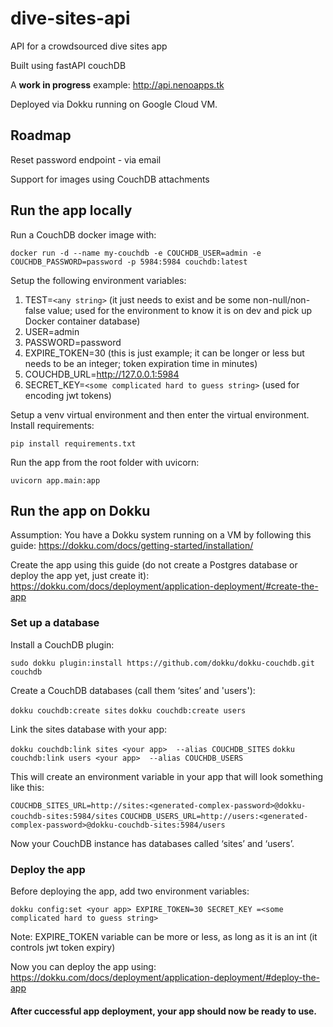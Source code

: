 # dive-sites-api
API for a crowdsourced dive sites app

Built using fastAPI couchDB

A **work in progress** example: http://api.nenoapps.tk

Deployed via Dokku running on Google Cloud VM.

## Roadmap

Reset password endpoint - via email

Support for images using CouchDB attachments

## Run the app locally
Run a CouchDB docker image with:

```docker run -d --name my-couchdb -e COUCHDB_USER=admin -e COUCHDB_PASSWORD=password -p 5984:5984 couchdb:latest```

Setup the following environment variables:
1.	TEST=```<any string>``` (it just needs to exist and be some non-null/non-false value; used for the environment to know it is on dev and pick up Docker container database)
2.	USER=admin
3.	PASSWORD=password
4.	EXPIRE_TOKEN=30 (this is just example; it can be longer or less but needs to be an integer; token expiration time in minutes)
5.	COUCHDB_URL=http://127.0.0.1:5984
6.	SECRET_KEY=```<some complicated hard to guess string>``` (used for encoding jwt tokens)

Setup a venv virtual environment and then enter the virtual environment.
Install requirements: 

```pip install requirements.txt```

Run the app from the root folder with uvicorn: 

```uvicorn app.main:app```

## Run the app on Dokku

Assumption: You have a Dokku system running on a VM by following this guide: https://dokku.com/docs/getting-started/installation/

Create the app using this guide (do not create a Postgres database or deploy the app yet, just create it): https://dokku.com/docs/deployment/application-deployment/#create-the-app

### Set up a database

Install a CouchDB plugin: 

```sudo dokku plugin:install https://github.com/dokku/dokku-couchdb.git couchdb```

Create a CouchDB databases (call them ‘sites’ and 'users'):

```dokku couchdb:create sites```
```dokku couchdb:create users```

Link the sites database with your app:

```dokku couchdb:link sites <your app>  --alias COUCHDB_SITES```
```dokku couchdb:link users <your app>  --alias COUCHDB_USERS```

This will create an environment variable in your app that will look something like this:

```COUCHDB_SITES_URL=http://sites:<generated-complex-password>@dokku-couchdb-sites:5984/sites```
```COUCHDB_USERS_URL=http://users:<generated-complex-password>@dokku-couchdb-sites:5984/users```

Now your CouchDB instance has databases called ‘sites’ and ‘users’.

### Deploy the app

Before deploying the app, add two environment variables:

```dokku config:set <your app> EXPIRE_TOKEN=30 SECRET_KEY =<some complicated hard to guess string>```

Note: EXPIRE_TOKEN variable can be more or less, as long as it is an int (it controls jwt token expiry)

Now you can deploy the app using: https://dokku.com/docs/deployment/application-deployment/#deploy-the-app 


#### After cuccessful app deployment, your app should now be ready to use.



